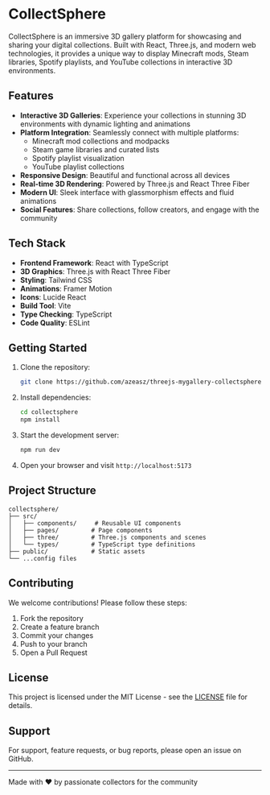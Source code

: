 # CollectSphere

CollectSphere is an immersive 3D gallery platform for showcasing and sharing your digital collections. Built with React, Three.js, and modern web technologies, it provides a unique way to display Minecraft mods, Steam libraries, Spotify playlists, and YouTube collections in interactive 3D environments.


## Features

- **Interactive 3D Galleries**: Experience your collections in stunning 3D environments with dynamic lighting and animations
- **Platform Integration**: Seamlessly connect with multiple platforms:
  - Minecraft mod collections and modpacks
  - Steam game libraries and curated lists
  - Spotify playlist visualization
  - YouTube playlist collections
- **Responsive Design**: Beautiful and functional across all devices
- **Real-time 3D Rendering**: Powered by Three.js and React Three Fiber
- **Modern UI**: Sleek interface with glassmorphism effects and fluid animations
- **Social Features**: Share collections, follow creators, and engage with the community

## Tech Stack

- **Frontend Framework**: React with TypeScript
- **3D Graphics**: Three.js with React Three Fiber
- **Styling**: Tailwind CSS
- **Animations**: Framer Motion
- **Icons**: Lucide React
- **Build Tool**: Vite
- **Type Checking**: TypeScript
- **Code Quality**: ESLint

## Getting Started

1. Clone the repository:
   ```bash
   git clone https://github.com/azeasz/threejs-mygallery-collectsphere.git
   ```

2. Install dependencies:
   ```bash
   cd collectsphere
   npm install
   ```

3. Start the development server:
   ```bash
   npm run dev
   ```

4. Open your browser and visit `http://localhost:5173`

## Project Structure

```
collectsphere/
├── src/
│   ├── components/     # Reusable UI components
│   ├── pages/         # Page components
│   ├── three/         # Three.js components and scenes
│   └── types/         # TypeScript type definitions
├── public/            # Static assets
└── ...config files
```

## Contributing

We welcome contributions! Please follow these steps:

1. Fork the repository
2. Create a feature branch
3. Commit your changes
4. Push to your branch
5. Open a Pull Request

## License

This project is licensed under the MIT License - see the [LICENSE](LICENSE) file for details.

## Support

For support, feature requests, or bug reports, please open an issue on GitHub.

---

Made with ❤️ by passionate collectors for the community
